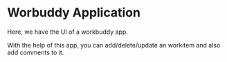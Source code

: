 # Worbuddy Application
Here, we have the UI of a workbuddy app.

With the help of this app, you can add/delete/update an workitem and also add comments to it.

<br>